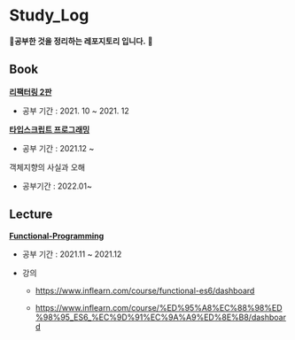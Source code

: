 # Study_Log

&#127799;**공부한 것을 정리하는 레포지토리 입니다.** &#127799;



## Book

[**리팩터링 2판**](https://github.com/ujusy/Study_Log/tree/main/Refactoring%202%ED%8C%90) 

- 공부 기간 : 2021. 10 ~ 2021. 12

**[타입스크립트 프로그래밍](https://github.com/ujusy/Study_Log/tree/main/Typescript-Programming)**

- 공부 기간 : 2021.12 ~

객체지향의 사실과 오해

- 공부기간  : 2022.01~



## Lecture

[**Functional-Programming**](https://github.com/ujusy/Study_Log/tree/main/Functional-Programming)

- 공부 기간 : 2021.11 ~ 2021.12

- 강의

  - https://www.inflearn.com/course/functional-es6/dashboard

  - https://www.inflearn.com/course/%ED%95%A8%EC%88%98%ED%98%95_ES6_%EC%9D%91%EC%9A%A9%ED%8E%B8/dashboard

